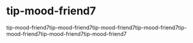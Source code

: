 # tip-mood-friend7
tip-mood-friend7tip-mood-friend7tip-mood-friend7tip-mood-friend7tip-mood-friend7tip-mood-friend7tip-mood-friend7
